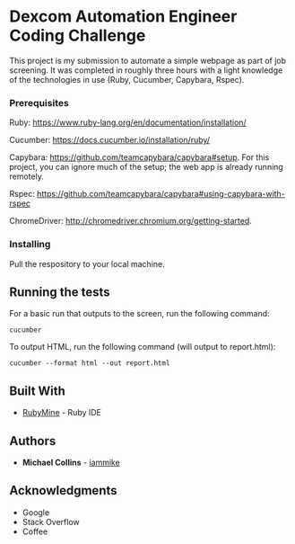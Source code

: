 # Dexcom Automation Engineer Coding Challenge

This project is my submission to automate a simple webpage as part of job screening. It was completed in roughly three hours with a light knowledge of the technologies in use (Ruby, Cucumber, Capybara, Rspec).

### Prerequisites

Ruby: https://www.ruby-lang.org/en/documentation/installation/

Cucumber: https://docs.cucumber.io/installation/ruby/

Capybara: https://github.com/teamcapybara/capybara#setup. For this project, you can ignore much of the setup; the web app is already running remotely.

Rspec: https://github.com/teamcapybara/capybara#using-capybara-with-rspec

ChromeDriver: http://chromedriver.chromium.org/getting-started.

### Installing

Pull the respository to your local machine.

## Running the tests

For a basic run that outputs to the screen, run the following command:

```
cucumber
```

To output HTML, run the following command (will output to report.html):

```
cucumber --format html --out report.html
```

## Built With

* [RubyMine](https://www.jetbrains.com/ruby/) - Ruby IDE

## Authors

* **Michael Collins** - [iammike](https://github.com/iammike)

## Acknowledgments

* Google
* Stack Overflow
* Coffee
